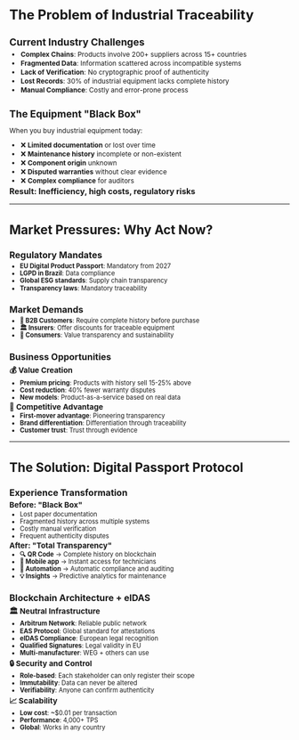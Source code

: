 <style>
.intro-compact {
  font-size: 0.75rem !important;
}
.intro-compact h1 {
  font-size: 1.5rem !important;
  margin-bottom: 0.6rem !important;
}
.intro-compact h2 {
  font-size: 1.1rem !important;
  margin-bottom: 0.3rem !important;
}
.intro-compact h3 {
  font-size: 0.9rem !important;
  margin: 0.2rem 0 !important;
}
.intro-compact ul {
  margin: 0.2rem 0 !important;
}
.intro-compact li {
  margin: 0.1rem 0 !important;
  line-height: 1.2 !important;
}
.intro-compact .grid {
  gap: 1rem !important;
}
</style>

<div class="intro-compact">

# The Problem of Industrial Traceability

<div class="grid grid-cols-2">

<div>

## Current Industry Challenges

- **Complex Chains**: Products involve 200+ suppliers across 15+ countries
- **Fragmented Data**: Information scattered across incompatible systems  
- **Lack of Verification**: No cryptographic proof of authenticity
- **Lost Records**: 30% of industrial equipment lacks complete history
- **Manual Compliance**: Costly and error-prone process

</div>

<div>

## The Equipment "Black Box"

When you buy industrial equipment today:

- ❌ **Limited documentation** or lost over time
- ❌ **Maintenance history** incomplete or non-existent  
- ❌ **Component origin** unknown
- ❌ **Disputed warranties** without clear evidence
- ❌ **Complex compliance** for auditors

### **Result**: Inefficiency, high costs, regulatory risks

</div>

</div>

</div>

---

<style>
.pressoes-compact {
  font-size: 0.7rem !important;
}
.pressoes-compact h1 {
  font-size: 1.4rem !important;
  margin-bottom: 0.5rem !important;
}
.pressoes-compact h2 {
  font-size: 1rem !important;
  margin-bottom: 0.25rem !important;
}
.pressoes-compact h3 {
  font-size: 0.85rem !important;
  margin: 0.15rem 0 !important;
}
.pressoes-compact ul {
  margin: 0.15rem 0 !important;
}
.pressoes-compact li {
  margin: 0.05rem 0 !important;
  line-height: 1.1 !important;
}
.pressoes-compact .grid {
  gap: 0.8rem !important;
}
</style>

<div class="pressoes-compact">

# Market Pressures: Why Act Now?

<div class="grid grid-cols-2">

<div>

## Regulatory Mandates

- **EU Digital Product Passport**: Mandatory from 2027
- **LGPD in Brazil**: Data compliance  
- **Global ESG standards**: Supply chain transparency
- **Transparency laws**: Mandatory traceability

## Market Demands

- **🏢 B2B Customers**: Require complete history before purchase
- **🏛️ Insurers**: Offer discounts for traceable equipment
- **👥 Consumers**: Value transparency and sustainability

</div>

<div>

## Business Opportunities

### **💰 Value Creation**
- **Premium pricing**: Products with history sell 15-25% above  
- **Cost reduction**: 40% fewer warranty disputes
- **New models**: Product-as-a-service based on real data

### **🎯 Competitive Advantage**
- **First-mover advantage**: Pioneering transparency
- **Brand differentiation**: Differentiation through traceability
- **Customer trust**: Trust through evidence

</div>

</div>

</div>

---

<style>
.solucao-compact {
  font-size: 0.7rem !important;
}
.solucao-compact h1 {
  font-size: 1.4rem !important;
  margin-bottom: 0.5rem !important;
}
.solucao-compact h2 {
  font-size: 1rem !important;
  margin-bottom: 0.25rem !important;
}
.solucao-compact h3 {
  font-size: 0.85rem !important;
  margin: 0.15rem 0 !important;
}
.solucao-compact ul {
  margin: 0.15rem 0 !important;
}
.solucao-compact li {
  margin: 0.05rem 0 !important;
  line-height: 1.1 !important;
}
.solucao-compact .grid {
  gap: 0.8rem !important;
}
</style>

<div class="solucao-compact">

# The Solution: Digital Passport Protocol

<div class="grid grid-cols-2">

<div>

## Experience Transformation

### **Before: "Black Box"**
- Lost paper documentation
- Fragmented history across multiple systems
- Costly manual verification
- Frequent authenticity disputes

### **After: "Total Transparency"**
- **🔍 QR Code** → Complete history on blockchain
- **📱 Mobile app** → Instant access for technicians
- **🤖 Automation** → Automatic compliance and auditing
- **💡 Insights** → Predictive analytics for maintenance

</div>

<div>

## Blockchain Architecture + eIDAS

### **🏛️ Neutral Infrastructure**
- **Arbitrum Network**: Reliable public network
- **EAS Protocol**: Global standard for attestations
- **eIDAS Compliance**: European legal recognition
- **Qualified Signatures**: Legal validity in EU
- **Multi-manufacturer**: WEG + others can use

### **🔒 Security and Control**
- **Role-based**: Each stakeholder can only register their scope
- **Immutability**: Data can never be altered
- **Verifiability**: Anyone can confirm authenticity

### **📈 Scalability**
- **Low cost**: ~$0.01 per transaction
- **Performance**: 4,000+ TPS
- **Global**: Works in any country

</div>

</div>

</div> 